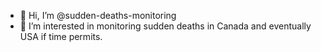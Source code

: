 - 👋 Hi, I’m @sudden-deaths-monitoring
- 👀 I’m interested in monitoring sudden deaths in Canada and eventually USA if time permits.
     
[comment]: <> (- 🌱 I’m currently learning)
[comment]: <> (- 💞️ I’m looking to collaborate on ...)
[comment]: <> (- 📫 How to reach me ...)

<!---
sudden-deaths-monitoring/sudden-deaths-monitoring is a ✨ special ✨ repository because its `README.md` (this file) appears on your GitHub profile.
You can click the Preview link to take a look at your changes.
--->

